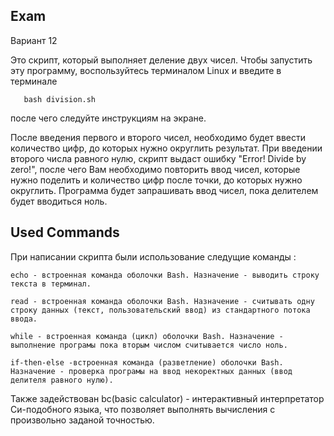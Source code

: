 Exam
----

Вариант 12

Это скрипт, который выполняет деление двух чисел.
Чтобы запустить эту программу, воспользуйтесь терминалом Linuх и введите в терминале 

       bash division.sh

после чего следуйте инструкциям на экране.

После введения первого и второго чисел, необходимо будет ввести количество цифр, до которых нужно округлить результат. При введении второго числа равного нулю, скрипт выдаст ошибку "Error! Divide by zero!", после чего Вам необходимо повторить ввод чисел, которые нужно поделить и количество цифр после точки, до которых нужно округлить. Программа будет запрашивать ввод чисел, пока делителем будет вводиться ноль. 

Used Commands
-------------

При написании скрипта были использование следущие команды :

	echo - встроенная команда оболочки Bash. Назначение - выводить строку текста в терминал.
	
	read - встроенная команда оболочки Bash. Назначение - считывать одну строку данных (текст, пользовательский ввод) из стандартного потока ввода.
	
	while - встроенная команда (цикл) оболочки Bash. Назначение - выполнение програмы пока вторым числом считывается число ноль.
	
	if-then-else -встроенная команда (разветление) оболочки Bash. Назначение - проверка програмы на ввод некоректных данных (ввод делителя равного нулю).
	
	
Также задействован  bc(basic calculator) - интерактивный интерпретатор Си-подобного языка, что позволяет выполнять вычисления с произвольно заданой точностью.
	
